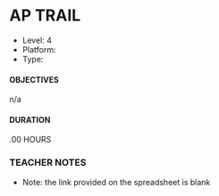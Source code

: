 # AP TRAIL
* Level: 4
* Platform: 
* Type: 

#### OBJECTIVES
n/a

#### DURATION
.00 HOURS

### TEACHER NOTES 

* Note: the link provided on the spreadsheet is blank